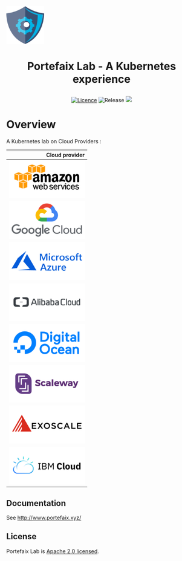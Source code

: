 <img src="docs/img/portefaix.png" width="100" height="100"/>

<h1 align="center">
  <p align="center">Portefaix Lab - A Kubernetes experience</p>
</h1>

<div align="center">

  <a href="LICENSE.md"><img src="https://img.shields.io/badge/License-Apache%202.0-blue.svg" alt="Licence"></a>
  <img src="https://img.shields.io/github/v/release/portefaix/portefaix?style=flat-square" alt="Release">
  <a href="https://bestpractices.coreinfrastructure.org/projects/4462"><img src="https://bestpractices.coreinfrastructure.org/projects/4462/badge"></a>
  <!--
  <a href="https://www.terraform.io"><img src="https://img.shields.io/badge/Terraform-v0.13-green" alt="Terraform"></a>
  <a href="https://github.com/portefaix/portefaix/actions" alt="Build"><img src="https://github.com/portefaix/portefaix/workflows/GitHub%20Pages/badge.svg" /></a>
  <a href="https://github.com/portefaix/portefaix/graphs/contributors"><img src="https://img.shields.io/github/contributors/portefaix/portefaix.svg" alt="Contributors"></a>
  <a href="https://github.com/portefaix/portefaix/issues"><img src="https://img.shields.io/github/issues-raw/portefaix/portefaix.svg" alt="Open Issues"></a>
  <a href="https://github.com/portefaix/portefaix"><img src="https://img.shields.io/github/stars/portefaix/portefaix?style=social.svg" alt="Stars"></a>
  -->
</div>

# Overview

A Kubernetes lab on Cloud Providers :

| Cloud provider  |
|----------------:|
| <img src="docs/images/amazon_aws-ar21.svg" width="200" height="100"/> |
| <img src="docs/images/google_cloud-ar21.svg" width="200" height="100"/> |
| <img src="docs/images/microsoft_azure-ar21.svg" width="200" height="100"/> |
| <img src="docs/images/alibabacloud-ar21.svg" width="200" height="100"/> |
| <img src="docs/images/digitalocean-ar21.svg" width="200" height="100"/> |
| <img src="docs/images/scaleway-ar21.svg" width="200" height="100"/> |
| <img src="docs/images/exoscale-ar21.svg" width="200" height="100"/> |
| <img src="docs/images/ibm_cloud-ar21.svg" width="200" height="100"/> |

## Documentation

See http://www.portefaix.xyz/

## License

Portefaix Lab is [Apache 2.0 licensed](./LICENSE).

